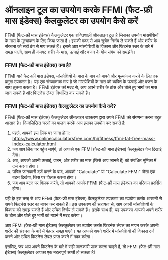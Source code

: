 ऑनलाइन टूल का उपयोग करके FFMI (फैट-फ्री मास इंडेक्स) कैलकुलेटर का उपयोग कैसे करें
=================================================================================

FFMI (फैट-फ्री मास इंडेक्स) कैलकुलेटर एक शक्तिशाली ऑनलाइन टूल है जिसका उपयोग मांसपेशियों के मास के मूल्यांकन के लिए किया जाता है। इसकी मदद से आप सुचेत निर्णय ले सकते हैं और शरीर के संरचना को सही ढंग से माप सकते हैं। इससे आप मांसपेशियों के विकास और फिटनेस स्तर के बारे में समझ पाएंगे, साथ ही कंपक्ट शरीर के मास, ऊचाई और वजन के बीच संबंध को समझेंगे।

### FFMI (फैट-फ्री मास इंडेक्स) क्या है?

FFMI याने फैट-फ्री मास इंडेक्स, मांसपेशियों के मास के माप को मापने और मूल्यांकन करने के लिए एक प्रमुख उपकरण है। यह एक संख्यात्मक माप है जो मांसपेशियों के मास को व्यक्ति के ऊचाई और वजन के साथ तुलना करता है। FFMI इंडेक्स की मदद से, आप अपने शरीर के ठोस और घोले हुए भागों का मास जान सकते हैं और फिटनेस लेवल निर्धारित कर सकते हैं।

### FFMI (फैट-फ्री मास इंडेक्स) कैलकुलेटर का उपयोग कैसे करें?

FFMI (फैट-फ्री मास इंडेक्स) कैलकुलेटर ऑनलाइन उपकरण द्वारा अपने FFMI को संगणना करना बहुत आसान है। निम्नलिखित चरणों का पालन करके आप इसका उपयोग कर सकते हैं:

1. पहले, आपको इस लिंक पर जाना होगा: <https://www.onlinecalculatorsfree.com/hi/fitness/ffmi-fat-free-mass-index-calculator.html>
2. जब आप लिंक पर पहुंच जाएंगे, तो आपको एक FFMI (फैट-फ्री मास इंडेक्स) कैलकुलेटर पेज दिखाई देगा।
3. अब, आपको अपनी ऊचाई, वजन, और शरीर का मास (जिसे आप जानते हैं) को संबंधित भूमिका में दर्ज करना होगा।
4. उचित जानकारी दर्ज करने के बाद, आपको "Calculate" या "Calculate FFMI" जैसा एक बटन दिखेगा, जिस पर क्लिक करना होगा।
5. जब आप बटन पर क्लिक करेंगे, तो आपको आपके FFMI (फैट-फ्री मास इंडेक्स) का परिणाम प्रदर्शित होगा।

यही है! इस तरह से आप FFMI (फैट-फ्री मास इंडेक्स) कैलकुलेटर उपकरण का उपयोग करके आसानी से अपने फिटनेस स्तर का मापन कर सकते हैं। इस उपकरण की सहायता से, आप अपनी मांसपेशियों के विकास को समझ सकते हैं और उचित निर्णय ले सकते हैं। इसके साथ ही, यह उपकरण आपको अपने शरीर के ठोस और घोले हुए भागों को मापने में मदद करेगा।

आप FFMI (फैट-फ्री मास इंडेक्स) कैलकुलेटर का उपयोग करके फिटनेस लेवल का मापन करके अपनी शरीर की संरचना के बारे में बेहतर समझ पाएंगे। यह आपको अपने शरीर में मांसपेशियों की विकास दर्ज करने और उचित फिटनेस लेवल प्राप्त करने में मदद करेगा।

इसलिए, जब आप अपने फिटनेस के बारे में सही जानकारी प्राप्त करना चाहते हैं, तो FFMI (फैट-फ्री मास इंडेक्स) कैलकुलेटर आपका एक महत्वपूर्ण साथी हो सकता है!